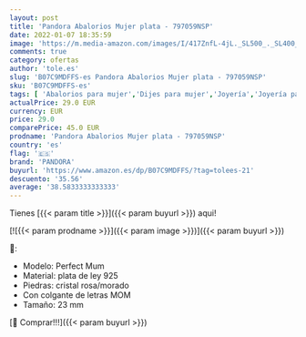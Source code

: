 ```yaml
---
layout: post
title: 'Pandora Abalorios Mujer plata - 797059NSP'
date: 2022-01-07 18:35:59
image: 'https://m.media-amazon.com/images/I/417ZnfL-4jL._SL500_._SL400_.jpg'
comments: true
category: ofertas
author: 'tole.es'
slug: 'B07C9MDFFS-es Pandora Abalorios Mujer plata - 797059NSP'
sku: 'B07C9MDFFS-es'
tags: [ 'Abalorios para mujer','Dijes para mujer','Joyería','Joyería para mujer','pandora', ]
actualPrice: 29.0 EUR
currency: EUR
price: 29.0
comparePrice: 45.0 EUR
prodname: 'Pandora Abalorios Mujer plata - 797059NSP'
country: 'es'
flag: '🇪🇸'
brand: 'PANDORA'
buyurl: 'https://www.amazon.es/dp/B07C9MDFFS/?tag=tolees-21'
descuento: '35.56'
average: '38.5833333333333'
---
```


Tienes [{{< param title >}}]({{< param buyurl >}}) aqui!

[![{{< param prodname >}}]({{< param image >}})]({{< param buyurl >}})

🔎:

- Modelo: Perfect Mum
- Material: plata de ley 925
- Piedras: cristal rosa/morado
- Con colgante de letras MOM
- Tamaño: 23 mm

[🛒 Comprar!!!]({{< param buyurl >}})
